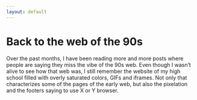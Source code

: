 ```yaml
---
layout: default
---
```


# Back to the web of the 90s

Over the past months, I have been reading more and more posts where people are saying they miss the vibe of the 90s web. Even though I wasn’t alive to see how that web was, I still remember the website of my high school filled with overly saturated colors, GIFs and iframes. Not only that characterizes some of the pages of the early web, but also the pixelation and the footers saying to use X or Y browser.

